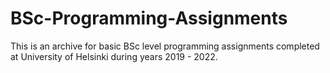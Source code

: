 # BSc-Programming-Assignments
This is an archive for basic BSc level programming assignments completed at University of Helsinki during years 2019 - 2022.
